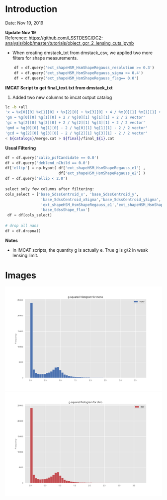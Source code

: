 # Introduction
Date: Nov 19, 2019

**Update Nov 19**  
Reference: https://github.com/LSSTDESC/DC2-analysis/blob/master/tutorials/object_gcr_2_lensing_cuts.ipynb
- When creating dmstack_txt from dmstack_csv, we applied two more filters for shape measurements.
```python
    df = df.query('ext_shapeHSM_HsmShapeRegauss_resolution >= 0.3')
    df = df.query('ext_shapeHSM_HsmShapeRegauss_sigma <= 0.4')
    df = df.query('ext_shapeHSM_HsmShapeRegauss_flag== 0.0')
```

**IMCAT Script to get final_text.txt from dmstack_txt**
1. Added two new columns to imcat output catalog
```bash
lc -b +all 
'x = %x[0][0] %x[1][0] + %x[2][0] + %x[3][0] + 4 / %x[0][1] %x[1][1] + %x[2][1] + %x[3][1] + 4 / 2 vector'
'gm = %g[0][0] %g[1][0] + 2 / %g[0][1] %g[1][1] + 2 / 2 vector' 
'gc = %g[2][0] %g[3][0] + 2 / %g[2][1] %g[3][1] + 2 / 2 vector'   
'gmd = %g[0][0] %g[1][0] - 2 / %g[0][1] %g[1][1] - 2 / 2 vector' 
'gcd = %g[2][0] %g[3][0] - 2 / %g[2][1] %g[3][1] - 2 / 2 vector' 
< ${catalogs}/merge.cat > ${final}/final_${i}.cat
```


**Usual Filtering**

```python
df = df.query('calib_psfCandidate == 0.0')
df = df.query('deblend_nChild == 0.0')
df['ellip'] = np.hypot( df['ext_shapeHSM_HsmShapeRegauss_e1'] ,
                        df['ext_shapeHSM_HsmShapeRegauss_e2'] )
df = df.query('ellip < 2.0')

select only few columns after filtering:
cols_select = ['base_SdssCentroid_x', 'base_SdssCentroid_y',
                'base_SdssCentroid_xSigma','base_SdssCentroid_ySigma',
                'ext_shapeHSM_HsmShapeRegauss_e1','ext_shapeHSM_HsmShapeRegauss_e2',
                'base_SdssShape_flux']
 df = df[cols_select]        

# drop all nans
df = df.dropna()
```

**Notes**
- In IMCAT scripts, the quantity g is actually e. True g is g/2 in weak lensing limit.

# Images
![](images/gmsq_hist.png)
![](images/gcsq_hist.png)
